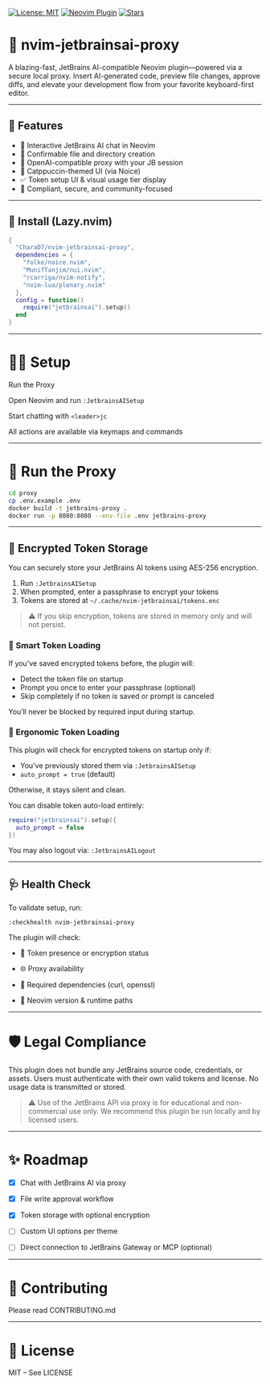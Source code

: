 [![License: MIT](https://img.shields.io/badge/license-MIT-blue.svg)](./LICENSE)
[![Neovim Plugin](https://img.shields.io/badge/built%20for-Neovim-57a143?logo=neovim)](https://neovim.io)
[![Stars](https://img.shields.io/github/stars/CharaD7/nvim-jetbrainsai-proxy.svg?style=social)](https://github.com/yourgithub/nvim-jetbrainsai-proxy)

# 🧠 nvim-jetbrainsai-proxy

A blazing-fast, JetBrains AI-compatible Neovim plugin—powered via a secure local proxy. Insert AI-generated code, preview file changes, approve diffs, and elevate your development flow from your favorite keyboard-first editor.

---

## 🚀 Features

- 💬 Interactive JetBrains AI chat in Neovim
- 📁 Confirmable file and directory creation
- 🧠 OpenAI-compatible proxy with your JB session
- 🌈 Catppuccin-themed UI (via Noice)
- ✅ Token setup UI & visual usage tier display
- 🔐 Compliant, secure, and community-focused

---

## 🔧 Install (Lazy.nvim)

```lua
{
  "CharaD7/nvim-jetbrainsai-proxy",
  dependencies = {
    "folke/noice.nvim",
    "MunifTanjim/nui.nvim",
    "rcarriga/nvim-notify",
    "nvim-lua/plenary.nvim"
  },
  config = function()
    require("jetbrainsai").setup()
  end
}
```

___

# 🧑‍💻 Setup
Run the Proxy

Open Neovim and run `:JetbrainsAISetup`

Start chatting with `<leader>jc`

All actions are available via keymaps and commands

___

# 🐳 Run the Proxy

```bash
cd proxy
cp .env.example .env
docker build -t jetbrains-proxy .
docker run -p 8080:8080 --env-file .env jetbrains-proxy
```

___

## 🔐 Encrypted Token Storage

You can securely store your JetBrains AI tokens using AES-256 encryption.

1. Run `:JetbrainsAISetup`
2. When prompted, enter a passphrase to encrypt your tokens
3. Tokens are stored at `~/.cache/nvim-jetbrainsai/tokens.enc`

> ⚠️ If you skip encryption, tokens are stored in memory only and will not persist.

### 🧠 Smart Token Loading

If you’ve saved encrypted tokens before, the plugin will:

- Detect the token file on startup
- Prompt you once to enter your passphrase (optional)
- Skip completely if no token is saved or prompt is canceled

You’ll never be blocked by required input during startup.

### 🔐 Ergonomic Token Loading

This plugin will check for encrypted tokens on startup only if:

- You've previously stored them via `:JetbrainsAISetup`
- `auto_prompt = true` (default)

Otherwise, it stays silent and clean.

You can disable token auto-load entirely:

```lua
require("jetbrainsai").setup({
  auto_prompt = false
})
```

You may also logout via: `:JetbrainsAILogout`
___

## 🩺 Health Check

To validate setup, run:

```vim
:checkhealth nvim-jetbrainsai-proxy
```

The plugin will check:

- 🔐 Token presence or encryption status

- 🌐 Proxy availability

- 🧰 Required dependencies (curl, openssl)

- 🧠 Neovim version & runtime paths

___

# 🛡 Legal Compliance
This plugin does not bundle any JetBrains source code, credentials, or assets. Users must authenticate with their own valid tokens and license. No usage data is transmitted or stored.

  > ⚠️ Use of the JetBrains API via proxy is for educational and non-commercial use only. We recommend this plugin be run locally and by licensed users.

___

# ✨ Roadmap
- [x] Chat with JetBrains AI via proxy

- [x] File write approval workflow

- [x] Token storage with optional encryption

- [ ] Custom UI options per theme

- [ ] Direct connection to JetBrains Gateway or MCP (optional)

___

# 🤝 Contributing
Please read CONTRIBUTING.md

___

# 📜 License
MIT – See LICENSE
